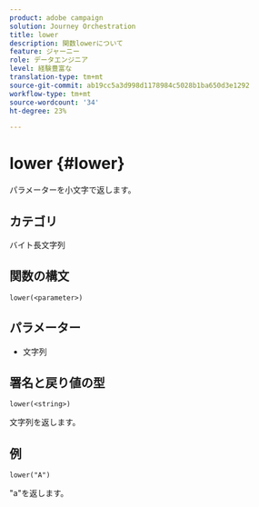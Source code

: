 ```yaml
---
product: adobe campaign
solution: Journey Orchestration
title: lower
description: 関数lowerについて
feature: ジャーニー
role: データエンジニア
level: 経験豊富な
translation-type: tm+mt
source-git-commit: ab19cc5a3d998d1178984c5028b1ba650d3e1292
workflow-type: tm+mt
source-wordcount: '34'
ht-degree: 23%

---
```



# lower {#lower}

パラメーターを小文字で返します。

## カテゴリ

 バイト長文字列

## 関数の構文

`lower(<parameter>)`

## パラメーター

* 文字列

## 署名と戻り値の型

`lower(<string>)`

文字列を返します。

## 例

`lower("A")`

&quot;a&quot;を返します。

